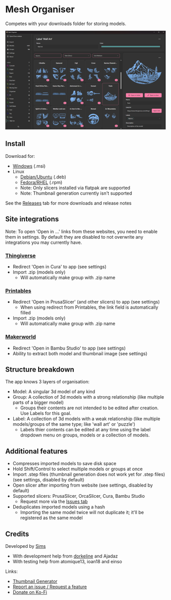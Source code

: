 # Mesh Organiser

Competes with your downloads folder for storing models.

![Preview image](./readme/app.png)

## Install

Download for:
- [Windows](https://github.com/suchmememanyskill/mesh-organiser/releases/download/v1.0.0/Mesh.Organiser_1.0.0_x64_en-US.msi) (.msi)
- Linux
    - [Debian/Ubuntu](https://github.com/suchmememanyskill/mesh-organiser/releases/download/v1.0.0/Mesh.Organiser_1.0.0_amd64.deb) (.deb)
    - [Fedora/RHEL](https://github.com/suchmememanyskill/mesh-organiser/releases/download/v1.0.0/Mesh.Organiser-1.0.0-1.x86_64.rpm) (.rpm)
    - Note: Only slicers installed via flatpak are supported
    - Note: Thumbnail generation currently isn't supported

See the [Releases](https://github.com/suchmememanyskill/mesh-organiser/releases) tab for more downloads and release notes

## Site integrations

Note: To open 'Open in ...' links from these websites, you need to enable them in settings. By default they are disabled to not overwrite any integrations you may currently have.

### [Thingiverse](https://www.thingiverse.com/)
- Redirect 'Open in Cura' to app (see settings)
- Import .zip (models only)
    - Will automatically make group with .zip name

### [Printables](https://www.printables.com)
- Redirect 'Open in PrusaSlicer' (and other slicers) to app (see settings)
    - When using redirect from Printables, the link field is automatically filled
- Import .zip (models only)
    - Will automatically make group with .zip name

### [Makerworld](https://makerworld.com)
- Redirect 'Open in Bambu Studio' to app (see settings)
- Ability to extract both model and thumbnail image (see settings)

## Structure breakdown

The app knows 3 layers of organisation:
- Model: A singular 3d model of any kind
- Group: A collection of 3d models with a strong relationship (like multiple parts of a bigger model)
    - Groups their contents are not intended to be edited after creation. Use Labels for this goal.
- Label: A collection of 3d models with a weak relationship (like multiple models/groups of the same type; like 'wall art' or 'puzzle')
    - Labels thier contents can be edited at any time using the label dropdown menu on groups, models or a collection of models.

## Additional features

- Compresses imported models to save disk space
- Hold Shift/Control to select multiple models or groups at once
- Import .step files (thumbnail generation does not work yet for .step files) (see settings, disabled by default)
- Open slicer after importing from website (see settings, disabled by default)
- Supported slicers: PrusaSlicer, OrcaSlicer, Cura, Bambu Studio
    - Request more via the [Issues tab](https://github.com/suchmememanyskill/mesh-organiser/issues)
- Deduplicates imported models using a hash
    - Importing the same model twice will not duplicate it; it'll be registered as the same model

## Credits

Developed by [Sims](https://github.com/suchmememanyskill)
- With development help from [dorkeline](https://github.com/dorkeline) and Ajadaz
- With testing help from atomique13, ioan18 and einso

Links:
- [Thumbnail Generator](https://github.com/suchmememanyskill/mesh-thumbnail)
- [Report an issue / Request a feature](https://github.com/suchmememanyskill/mesh-organiser/issues)
- [Donate on Ko-Fi](https://ko-fi.com/suchmememanyskill)